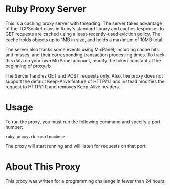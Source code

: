 Ruby Proxy Server
==============
This is a caching proxy server with threading.
The server takes advantage of the TCPSocket class in Ruby's standard library and caches tesponses to GET requests are cached using a least-recently-used eviction policy.
The cache holds objects up to 1MB in size, and holds a maximum of 10MB total.

The server also tracks some events using MixPanel, including cache hits and misses, and their corresponding transaction processing times.
To track this data on your own MixPanel account, modify the token constant at the beginning of proxy.rb

The Server handles GET and POST requests only. Also, the proxy does not support the default Keep-Alive feature of HTTP/1.1 and instead modifies the request to HTTP/1.0 and removes Keep-Alive headers.


Usage
==============
To run the proxy, you must run the following command and specify a port number:

    ruby proxy.rb <portnumber>

The proxy will start running and will listen for requests on that port.

About This Proxy
==============
This proxy was written for a programming challenge in fewer than 24 hours.